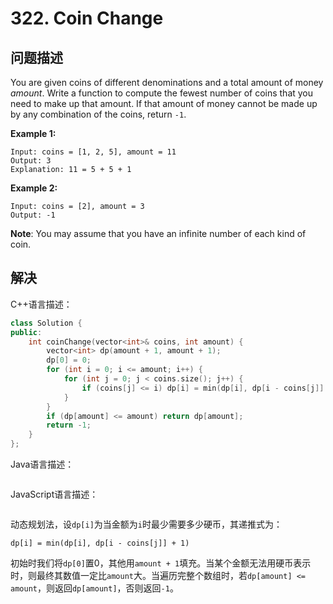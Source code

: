 # 322. Coin Change

## 问题描述

You are given coins of different denominations and a total amount of money *amount*. Write a function to compute the fewest number of coins that you need to make up that amount. If that amount of money cannot be made up by any combination of the coins, return `-1`.

**Example 1:**

```
Input: coins = [1, 2, 5], amount = 11
Output: 3 
Explanation: 11 = 5 + 5 + 1
```

**Example 2:**

```
Input: coins = [2], amount = 3
Output: -1
```

**Note**:
You may assume that you have an infinite number of each kind of coin.

## 解决

C++语言描述：

```c++
class Solution {
public:
    int coinChange(vector<int>& coins, int amount) {
        vector<int> dp(amount + 1, amount + 1);
        dp[0] = 0;
        for (int i = 0; i <= amount; i++) {
            for (int j = 0; j < coins.size(); j++) {
                if (coins[j] <= i) dp[i] = min(dp[i], dp[i - coins[j]] + 1);
            }
        }
        if (dp[amount] <= amount) return dp[amount];
        return -1;
    }
};
```

Java语言描述：

```java

```

JavaScript语言描述：

```javascript

```

动态规划法，设`dp[i]`为当金额为`i`时最少需要多少硬币，其递推式为：

`dp[i] = min(dp[i], dp[i - coins[j]] + 1)`

初始时我们将`dp[0]`置0，其他用`amount + 1`填充。当某个金额无法用硬币表示时，则最终其数值一定比`amount`大。当遍历完整个数组时，若`dp[amount] <= amount`，则返回`dp[amount]`，否则返回`-1`。